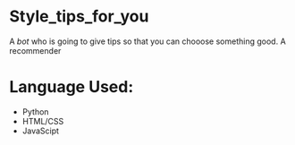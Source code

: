 # Style_tips_for_you
A *bot* who is going to give tips so that you can chooose something good.
A recommender

# Language Used:
* Python
* HTML/CSS
* JavaScipt
